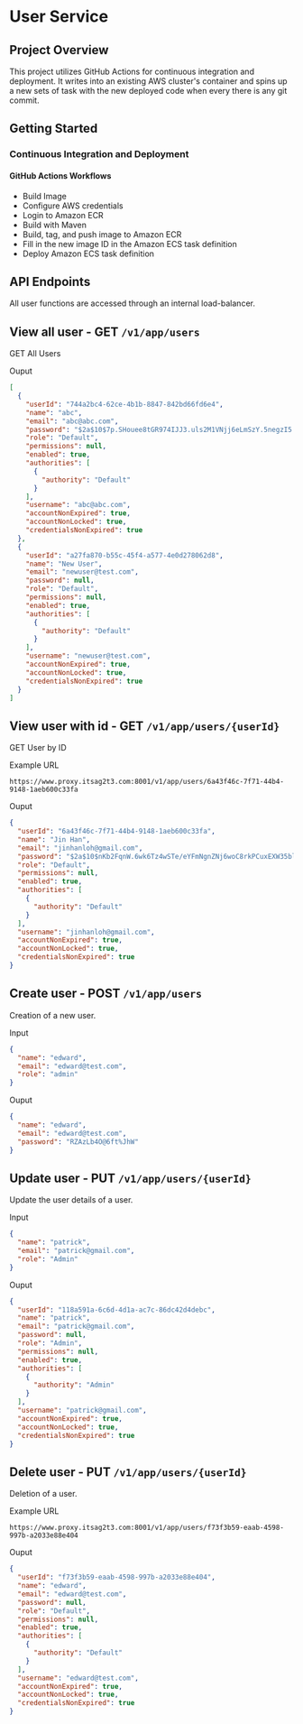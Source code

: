 # User Service

## Project Overview

This project utilizes GitHub Actions for continuous integration and deployment. It writes into an existing AWS cluster's container and spins up a new sets of task with the new deployed code when every there is any git commit.


## Getting Started

### Continuous Integration and Deployment

#### GitHub Actions Workflows

- Build Image
- Configure AWS credentials
- Login to Amazon ECR
- Build with Maven
- Build, tag, and push image to Amazon ECR
- Fill in the new image ID in the Amazon ECS task definition
- Deploy Amazon ECS task definition


## API Endpoints

All user functions are accessed through an internal load-balancer.

## View all user - GET `/v1/app/users`
GET All Users

Ouput
```json
[
  {
    "userId": "744a2bc4-62ce-4b1b-8847-842bd66fd6e4",
    "name": "abc",
    "email": "abc@abc.com",
    "password": "$2a$10$7p.SHouee8tGR974IJJ3.uls2M1VNjj6eLmSzY.5negzI5.4.TsCm",
    "role": "Default",
    "permissions": null,
    "enabled": true,
    "authorities": [
      {
        "authority": "Default"
      }
    ],
    "username": "abc@abc.com",
    "accountNonExpired": true,
    "accountNonLocked": true,
    "credentialsNonExpired": true
  },
  {
    "userId": "a27fa870-b55c-45f4-a577-4e0d278062d8",
    "name": "New User",
    "email": "newuser@test.com",
    "password": null,
    "role": "Default",
    "permissions": null,
    "enabled": true,
    "authorities": [
      {
        "authority": "Default"
      }
    ],
    "username": "newuser@test.com",
    "accountNonExpired": true,
    "accountNonLocked": true,
    "credentialsNonExpired": true
  }
]

```


## View user with id - GET `/v1/app/users/{userId}`
GET User by ID

Example URL
```agsl
https://www.proxy.itsag2t3.com:8001/v1/app/users/6a43f46c-7f71-44b4-9148-1aeb600c33fa
```

Ouput
```json
{
  "userId": "6a43f46c-7f71-44b4-9148-1aeb600c33fa",
  "name": "Jin Han",
  "email": "jinhanloh@gmail.com",
  "password": "$2a$10$nKb2FqnW.6wk6Tz4wSTe/eYFmNgnZNj6woC8rkPCuxEXW35blkYbi",
  "role": "Default",
  "permissions": null,
  "enabled": true,
  "authorities": [
    {
      "authority": "Default"
    }
  ],
  "username": "jinhanloh@gmail.com",
  "accountNonExpired": true,
  "accountNonLocked": true,
  "credentialsNonExpired": true
}

```

## Create user - POST `/v1/app/users`
Creation of a new user.

Input
```json
{
  "name": "edward",
  "email": "edward@test.com",
  "role": "admin"
}
```

Ouput
```json
{
  "name": "edward",
  "email": "edward@test.com",
  "password": "RZAzLb4O@6ft%JhW"
}

```

## Update user - PUT `/v1/app/users/{userId}`
Update the user details of a user.

Input
```json
{
  "name": "patrick",
  "email": "patrick@gmail.com",
  "role": "Admin"
}
```

Ouput
```json
{
  "userId": "118a591a-6c6d-4d1a-ac7c-86dc42d4debc",
  "name": "patrick",
  "email": "patrick@gmail.com",
  "password": null,
  "role": "Admin",
  "permissions": null,
  "enabled": true,
  "authorities": [
    {
      "authority": "Admin"
    }
  ],
  "username": "patrick@gmail.com",
  "accountNonExpired": true,
  "accountNonLocked": true,
  "credentialsNonExpired": true
}

```

## Delete user - PUT `/v1/app/users/{userId}`
Deletion of a user.

Example URL
```agsl
https://www.proxy.itsag2t3.com:8001/v1/app/users/f73f3b59-eaab-4598-997b-a2033e88e404
```

Ouput
```json
{
  "userId": "f73f3b59-eaab-4598-997b-a2033e88e404",
  "name": "edward",
  "email": "edward@test.com",
  "password": null,
  "role": "Default",
  "permissions": null,
  "enabled": true,
  "authorities": [
    {
      "authority": "Default"
    }
  ],
  "username": "edward@test.com",
  "accountNonExpired": true,
  "accountNonLocked": true,
  "credentialsNonExpired": true
}
```


